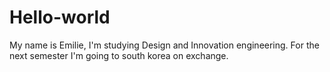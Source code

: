 # Hello-world

My name is Emilie, I'm studying Design and Innovation engineering. For the next semester I'm going to south korea on exchange. 
